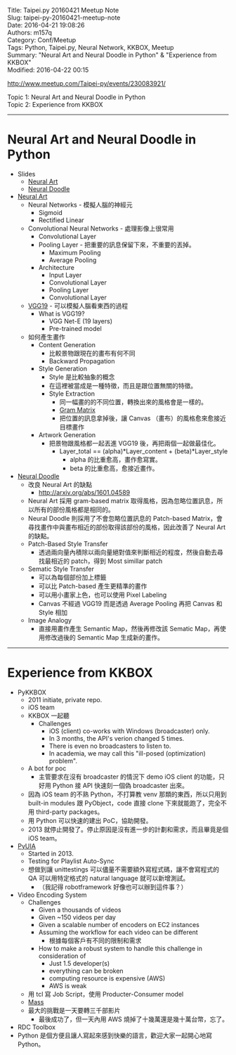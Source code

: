 Title: Taipei.py 20160421 Meetup Note  
Slug: taipei-py-20160421-meetup-note  
Date: 2016-04-21 19:08:26  
Authors: m157q  
Category: Conf/Meetup  
Tags: Python, Taipei.py, Neural Network, KKBOX, Meetup  
Summary: "Neural Art and Neural Doodle in Python" & "Experience from KKBOX"  
Modified: 2016-04-22 00:15  
  
  
<http://www.meetup.com/Taipei-py/events/230083921/>  
  
Topic 1: Neural Art and Neural Doodle in Python  
Topic 2: Experience from KKBOX  
  
---  
  
# Neural Art and Neural Doodle in Python  
  
+ Slides  
    + [Neural Art](http://www.slideshare.net/ckmarkohchang/neural-art-english-version)  
    + [Neural Doodle](http://www.slideshare.net/ckmarkohchang/neural-doodle)  
+ [Neural Art](http://www.slideshare.net/ckmarkohchang/neural-art-english-version)  
    + Neural Networks - 模擬人腦的神經元  
        + Sigmoid  
        + Rectified Linear  
    + Convolutional Neural Networks - 處理影像上很常用  
        + Convolutional Layer  
        + Pooling Layer - 把重要的訊息保留下來，不重要的丟掉。  
            + Maximum Pooling  
            + Average Pooling  
        + Architecture  
            + Input Layer  
            + Convolutional Layer  
            + Pooling Layer  
            + Convolutional Layer  
    + [VGG19](http://arxiv.org/pdf/1409.1556.pdf) - 可以模擬人腦看東西的過程  
        + What is VGG19?  
            + VGG Net-E (19 layers)  
            + Pre-trained model  
    + 如何產生畫作  
        + Content Generation  
            + 比較景物跟現在的畫布有何不同  
            + Backward Propagation  
        + Style Generation  
            + Style 是比較抽象的概念  
            + 在這裡被當成是一種特徵，而且是跟位置無關的特徵。  
            + Style Extraction  
                + 同一幅畫的的不同位置，轉換出來的風格會是一樣的。  
                + [Gram Matrix](https://en.wikipedia.org/wiki/Gramian_matrix)  
                + 把位置的訊息拿掉後，讓 Canvas （畫布）的風格愈來愈接近目標畫作  
        + Artwork Generation  
            + 把景物跟風格都一起丟進 VGG19 後，再把兩個一起做最佳化。  
                + Layer_total == (alpha)*Layer_content + (beta)*Layer_style  
                    + alpha 的比重愈高，畫作愈寫實。  
                    + beta 的比重愈高，愈接近畫作。  
+ [Neural Doodle](http://www.slideshare.net/ckmarkohchang/neural-doodle)  
    + 改良 Neural Art 的缺點  
        + <http://arxiv.org/abs/1601.04589>  
    + Neural Art 採用 gram-based matrix 取得風格，因為忽略位置訊息，所以所有的部份風格都是相同的。  
    + Neural Doodle 則採用了不會忽略位置訊息的 Patch-based Matrix，會尋找畫作中與畫布相近的部份取得該部份的風格，因此改善了 Neural Art 的缺點。  
    + Patch-Based Style Transfer  
        + 透過兩向量內積除以兩向量絕對值來判斷相近的程度，然後自動去尋找最相近的 patch，得到 Most simillar patch  
    + Sematic Style Transfer  
        + 可以為每個部份加上標籤  
        + 可以比 Patch-based 產生更精準的畫作  
        + 可以用小畫家上色，也可以使用 Pixel Labeling  
        + Canvas 不經過 VGG19 而是透過 Average Pooling 再把 Canvas 和 Style 相加  
    + Image Analogy  
        + 直接用畫作產生 Semantic Map，然後再修改該 Sematic Map，再使用修改過後的 Semantic Map 生成新的畫作。  
  
  
---  
  
# Experience from KKBOX  
  
+ PyKKBOX  
    + 2011 initiate, private repo.  
    + iOS team  
    + KKBOX 一起聽  
        + Challenges  
            + iOS (client) co-works with Windows (broadcaster) only.  
            + In 3 months, the API's verion changed 5 times.  
            + There is even no broadcasters to listen to.  
            + In academia, we may call this "ill-posed (optimization) problem".  
    + A bot for poc  
        + 主管要求在沒有 broadcaster 的情況下 demo iOS client 的功能，只好用 Python 接 API 快速刻一個偽 broadcaster 出來。  
    + 因為 iOS team 的不熟 Python，不打算教 venv 那類的東西，所以只用到 built-in modules 跟 PyObject，code 直接 clone 下來就能跑了，完全不用 third-party packages。  
    + 用 Python 可以快速的建出 PoC，協助開發。  
    + 2013 就停止開發了。停止原因是沒有進一步的計劃和需求，而且畢竟是個 iOS team。  
+ [PyUIA](https://github.com/imsardine/pyuia)  
    + Started in 2013.  
    + Testing for Playlist Auto-Sync  
    + 想做到讓 unittestings 可以儘量不需要額外寫程式碼，讓不會寫程式的 QA 可以用特定格式的 natural language 就可以新增測試。  
        + （我記得 robotframework 好像也可以辦到這件事？）  
+ Video Encoding System  
    + Challenges  
        + Given a thousands of videos  
        + Given ~150 videos per day  
        + Given a scalable number of encoders on EC2 instances  
        + Assuming the workflow for each video can be different  
            + 根據每個客戶有不同的限制和需求  
        + How to make a robust system to handle this challenge in consideration of  
            + Just 1.5 developer(s)  
            + everything can be broken  
            + computing resource is expensive (AWS)  
            + AWS is weak  
    + 用 tcl 寫 Job Script，使用 Producter-Consumer model  
    + [Mass](https://github.com/KKBOX/mass)  
    + 最大的挑戰是一天要轉三千部影片  
        + 最後成功了，但一天內用 AWS 燒掉了十幾萬還是幾十萬台幣，忘了。  
+ RDC Toolbox  
+ Python 是個方便且讓人寫起來感到快樂的語言，歡迎大家一起開心地寫 Python。  
